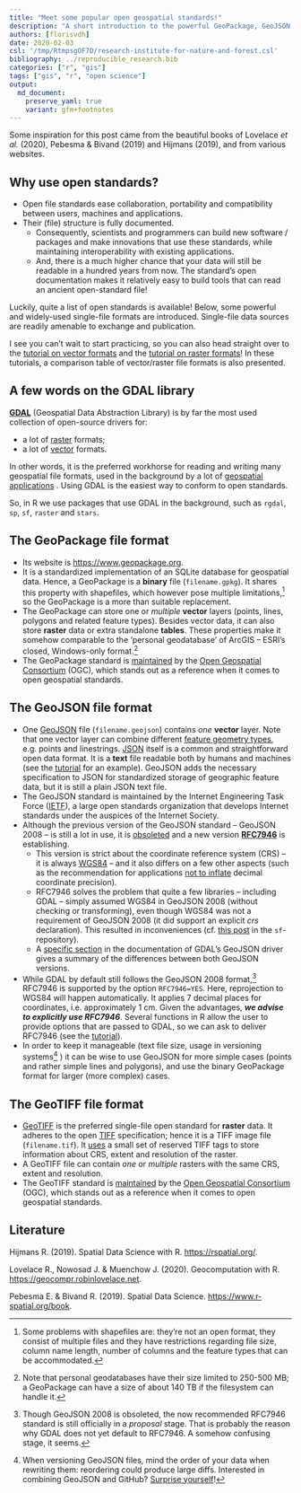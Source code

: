 ```yaml
---
title: "Meet some popular open geospatial standards!"
description: "A short introduction to the powerful GeoPackage, GeoJSON and GeoTIFF standards"
authors: [florisvdh]
date: 2020-02-03
csl: '/tmp/RtmpsgOF7D/research-institute-for-nature-and-forest.csl'
bibliography: ../reproducible_research.bib
categories: ["r", "gis"]
tags: ["gis", "r", "open science"]
output: 
  md_document:
    preserve_yaml: true
    variant: gfm+footnotes
---
```


Some inspiration for this post came from the beautiful books of Lovelace
*et al.* (2020), Pebesma & Bivand (2019) and Hijmans (2019), and from
various websites.

## Why use open standards?

-   Open file standards ease collaboration, portability and
    compatibility between users, machines and applications.
-   Their (file) structure is fully documented.
    -   Consequently, scientists and programmers can build new software
        / packages and make innovations that use these standards, while
        maintaining interoperability with existing applications.
    -   And, there is a much higher chance that your data will still be
        readable in a hundred years from now. The standard’s open
        documentation makes it relatively easy to build tools that can
        read an ancient open-standard file!

Luckily, quite a list of open standards is available! Below, some
powerful and widely-used single-file formats are introduced. Single-file
data sources are readily amenable to exchange and publication.

I see you can’t wait to start practicing, so you can also head straight
over to the [tutorial on vector
formats](../../tutorials/spatial_standards_vector/) and the [tutorial on
raster formats](../../tutorials/spatial_standards_raster/)! In these
tutorials, a comparison table of vector/raster file formats is also
presented.

## A few words on the GDAL library

**[GDAL](https://gdal.org)** (Geospatial Data Abstraction Library) is by
far the most used collection of open-source drivers for:

-   a lot of [raster](https://gdal.org/drivers/raster/index.html)
    formats;
-   a lot of [vector](https://gdal.org/drivers/vector/index.html)
    formats.

In other words, it is the preferred workhorse for reading and writing
many geospatial file formats, used in the background by a lot of
[geospatial
applications](https://gdal.org/software_using_gdal.html#software-using-gdal)
. Using GDAL is the easiest way to conform to open standards.

So, in R we use packages that use GDAL in the background, such as
`rgdal`, `sp`, `sf`, `raster` and `stars`.

## The GeoPackage file format

-   Its website is <https://www.geopackage.org>.
-   It is a standardized implementation of an SQLite database for
    geospatial data. Hence, a GeoPackage is a **binary** file
    (`filename.gpkg`). It shares this property with shapefiles, which
    however pose multiple limitations,[^1] so the GeoPackage is a more
    than suitable replacement.
-   The GeoPackage can store one or *multiple* **vector** layers
    (points, lines, polygons and related feature types). Besides vector
    data, it can also store **raster** data or extra standalone
    **tables**. These properties make it somehow comparable to the
    ‘personal geodatabase’ of ArcGIS – ESRI’s closed, Windows-only
    format.[^2]
-   The GeoPackage standard is
    [maintained](https://www.opengeospatial.org/standards/geopackage) by
    the [Open Geospatial Consortium](https://www.opengeospatial.org/)
    (OGC), which stands out as a reference when it comes to open
    geospatial standards.

## The GeoJSON file format

-   One [GeoJSON](https://tools.ietf.org/html/rfc7946) file
    (`filename.geojson`) contains *one* **vector** layer. Note that one
    vector layer can combine different [feature geometry
    types](https://r-spatial.github.io/sf/articles/sf1.html#simple-feature-geometry-types),
    e.g. points and linestrings.
    [JSON](https://en.wikipedia.org/wiki/JSON) itself is a common and
    straightforward open data format. It is a **text** file readable
    both by humans and machines (see the
    [tutorial](../../tutorials/spatial_standards_vector/) for an
    example). GeoJSON adds the necessary specification to JSON for
    standardized storage of geographic feature data, but it is still a
    plain JSON text file.
-   The GeoJSON standard is maintained by the Internet Engineering Task
    Force ([IETF](https://www.ietf.org/)), a large open standards
    organization that develops Internet standards under the auspices of
    the Internet Society.
-   Although the previous version of the GeoJSON standard – GeoJSON 2008
    – is still a lot in use, it is
    [obsoleted](http://geojson.org/geojson-spec.html) and a new version
    **[RFC7946](https://tools.ietf.org/html/rfc7946)** is establishing.
    -   This version is strict about the coordinate reference system
        (CRS) – it is always [WGS84](https://epsg.io/4326) – and it also
        differs on a few other aspects (such as the recommendation for
        applications [not to
        inflate](https://tools.ietf.org/html/rfc7946#section-11.2)
        decimal coordinate precision).
    -   RFC7946 solves the problem that quite a few libraries –
        including GDAL – simply assumed WGS84 in GeoJSON 2008 (without
        checking or transforming), even though WGS84 was not a
        requirement of GeoJSON 2008 (it did support an explicit *crs*
        declaration). This resulted in inconveniences (cf. [this
        post](https://github.com/r-spatial/sf/issues/344#issue-229118527)
        in the `sf`-repository).
    -   A [specific
        section](https://gdal.org/drivers/vector/geojson.html#rfc-7946-write-support)
        in the documentation of GDAL’s GeoJSON driver gives a summary of
        the differences between both GeoJSON versions.
-   While GDAL by default still follows the GeoJSON 2008 format,[^3]
    RFC7946 is supported by the option `RFC7946=YES`. Here, reprojection
    to WGS84 will happen automatically. It applies 7 decimal places for
    coordinates, i.e. approximately 1 cm. Given the advantages, ***we
    advise to explicitly use RFC7946***. Several functions in R allow
    the user to provide options that are passed to GDAL, so we can ask
    to deliver RFC7946 (see the
    [tutorial](../../tutorials/spatial_standards_vector/)).
-   In order to keep it manageable (text file size, usage in versioning
    systems[^4] ) it can be wise to use GeoJSON for more simple cases
    (points and rather simple lines and polygons), and use the binary
    GeoPackage format for larger (more complex) cases.

## The GeoTIFF file format

-   [GeoTIFF](https://en.wikipedia.org/wiki/GeoTIFF) is the preferred
    single-file open standard for **raster** data. It adheres to the
    open [TIFF](https://en.wikipedia.org/wiki/TIFF) specification; hence
    it is a TIFF image file (`filename.tif`). It
    [uses](http://docs.opengeospatial.org/is/19-008r4/19-008r4.html#_geotiff_file_structure_and_geotiff_crs_and_models_principles_informative)
    a small set of reserved TIFF tags to store information about CRS,
    extent and resolution of the raster.
-   A GeoTIFF file can contain *one* or *multiple* rasters with the same
    CRS, extent and resolution.
-   The GeoTIFF standard is
    [maintained](https://www.opengeospatial.org/standards/geotiff) by
    the [Open Geospatial Consortium](https://www.opengeospatial.org/)
    (OGC), which stands out as a reference when it comes to open
    geospatial standards.

## Literature

<div id="refs" class="references">

<div id="ref-heijmans_spatial_2019">

Hijmans R. (2019). Spatial Data Science with R. <https://rspatial.org/>.

</div>

<div id="ref-lovelace_geocomputation_2020">

Lovelace R., Nowosad J. & Muenchow J. (2020). Geocomputation with R.
<https://geocompr.robinlovelace.net>.

</div>

<div id="ref-pebesma_edzer_spatial_2019">

Pebesma E. & Bivand R. (2019). Spatial Data Science.
<https://www.r-spatial.org/book>.

</div>

</div>

[^1]:  Some problems with shapefiles are: they’re not an open format,
    they consist of multiple files and they have restrictions regarding
    file size, column name length, number of columns and the feature
    types that can be accommodated.

[^2]:  Note that personal geodatabases have their size limited to
    250-500 MB; a GeoPackage can have a size of about 140 TB if the
    filesystem can handle it.

[^3]:  Though GeoJSON 2008 is obsoleted, the now recommended RFC7946
    standard is still officially in a *proposal* stage. That is probably
    the reason why GDAL does not yet default to RFC7946. A somehow
    confusing stage, it seems.

[^4]:  When versioning GeoJSON files, mind the order of your data when
    rewriting them: reordering could produce large diffs. Interested in
    combining GeoJSON and GitHub? [Surprise
    yourself](https://github.com/lyzidiamond/learn-geojson)!
